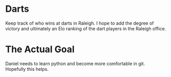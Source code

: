 # Darts
Keep track of who wins at darts in Raleigh. I hope to add the degree of victory
and ultimately an Elo ranking of the dart players in the Raleigh office.

# The Actual Goal
Daniel needs to learn python and become more comfortable in git. Hopefully this helps.
